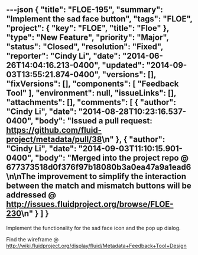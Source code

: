 ---json
{
  "title": "FLOE-195",
  "summary": "Implement the sad face button",
  "tags": "FLOE",
  "project": {
    "key": "FLOE",
    "title": "Floe"
  },
  "type": "New Feature",
  "priority": "Major",
  "status": "Closed",
  "resolution": "Fixed",
  "reporter": "Cindy Li",
  "date": "2014-06-26T14:04:16.213-0400",
  "updated": "2014-09-03T13:55:21.874-0400",
  "versions": [],
  "fixVersions": [],
  "components": [
    "Feedback Tool"
  ],
  "environment": null,
  "issueLinks": [],
  "attachments": [],
  "comments": [
    {
      "author": "Cindy Li",
      "date": "2014-08-28T10:23:16.537-0400",
      "body": "Issued a pull request: <https://github.com/fluid-project/metadata/pull/38>\n"
    },
    {
      "author": "Cindy Li",
      "date": "2014-09-03T11:10:15.901-0400",
      "body": "Merged into the project repo @ 677373518d0f376f97b18080b3a0ea47a9a1ead6\n\nThe improvement to simplify the interaction between the match and mismatch buttons will be addressed @ <http://issues.fluidproject.org/browse/FLOE-230>\n"
    }
  ]
}
---
Implement the functionality for the sad face icon and the pop up dialog.

Find the wireframe @ <http://wiki.fluidproject.org/display/fluid/Metadata+Feedback+Tool+Design>

        